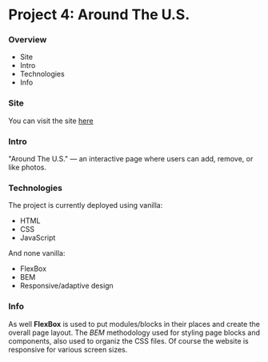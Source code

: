 # Project 4: Around The U.S.

### Overview

* Site
* Intro
* Technologies
* Info

### **Site**

You can visit the site [here](https://arte504.github.io/web_project_4/)

### **Intro**

"Around The U.S." — an interactive page where users can add, remove, or like photos.

### **Technologies**

The project is currently deployed using vanilla:
* HTML
* CSS
* JavaScript

And none vanilla:
* FlexBox
* BEM
* Responsive/adaptive design

### **Info**

As well **FlexBox** is used to put modules/blocks in their places and create the overall page layout.
The *BEM* methodology used for styling page blocks and components, also used to organiz the CSS files.
Of course the website is responsive for various screen sizes.